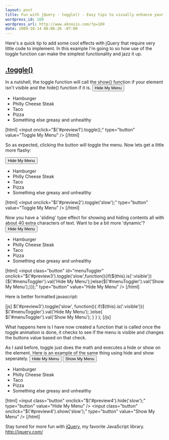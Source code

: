 ```yaml
--- 
layout: post
title: Fun with jQuery - toggle() - Easy tips to visually enhance your website
wordpress_id: 169
wordpress_url: http://www.aknosis.com/?p=169
date: 2009-10-14 00:06:26 -07:00
---
```

Here's a quick tip to add some cool effects with jQuery that require very little code to implement. In this example I'm going to so how use of the toggle function can make the simplest functionality and jazz it up.
<h2><a href="http://docs.jquery.com/Effects/toggle">.toggle()</a></h2>
In a nutshell, the toggle function will call the show() function if your element isn't visible and the hide() function if it is.
<input class="button" onclick="$('#preview1').toggle();" type="button" value="Hide My Menu" />
<ul id="preview1">
	<li>Hamburger</li>
	<li>Philly Cheese Steak</li>
	<li>Taco</li>
	<li>Pizza</li>
	<li>Something else greasy and unhealthy</li>
</ul>
[html]
&lt;input onclick=&quot;$('#preview1').toggle();&quot; type=&quot;button&quot; value=&quot;Toggle My Menu&quot; /&gt;
[/html]


So as expected, clicking the button will toggle the menu. Now lets get a little more flashy:
<!--more-->
<input class="button" onclick="$('#preview2').toggle('slow');" type="button" value="Hide My Menu" />
<ul id="preview2">
	<li>Hamburger</li>
	<li>Philly Cheese Steak</li>
	<li>Taco</li>
	<li>Pizza</li>
	<li>Something else greasy and unhealthy</li>
</ul>
[html]
&lt;input onclick=&quot;$('#preview2').toggle('slow');&quot; type=&quot;button&quot; value=&quot;Toggle My Menu&quot; /&gt;
[/html]


Now you have a 'sliding' type effect for showing and hiding contents all with about 40 extra characters of text.
Want to be a bit more 'dynamic'?
<input id="menuToggler" class="button" onclick="$('#preview3').toggle('slow',function(){if($(this).is(':visible')){$('#menuToggler').val('Hide My Menu');}else{$('#menuToggler').val('Show My Menu');}});" type="button" value="Hide My Menu" />
<ul id="preview3">
	<li>Hamburger</li>
	<li>Philly Cheese Steak</li>
	<li>Taco</li>
	<li>Pizza</li>
	<li>Something else greasy and unhealthy</li>
</ul>
[html]
&lt;input class=&quot;button&quot; id=&quot;menuToggler&quot; onclick=&quot;$('#preview3').toggle('slow',function(){if($(this).is(':visible')){$('#menuToggler').val('Hide My Menu');}else{$('#menuToggler').val('Show My Menu');}});&quot; type=&quot;button&quot; value=&quot;Hide My Menu&quot; /&gt;
[/html]


Here is better formatted javascript:

[js]
$('#preview3').toggle('slow',
	function(){
		if($(this).is(':visible')){
			$('#menuToggler').val('Hide My Menu');
		}else{
			$('#menuToggler').val('Show My Menu');
		}
	}
);
[/js]


What happens here is I have now created a function that is called once the toggle animation is done, it checks to see if the menu is visible and changes the buttons value based on that check.

As I said before, toggle just does the math and executes a hide or show on the element. Here is an example of the same thing using hide and show seperately.
<input class="button" onclick="$('#preview4').hide('slow');" type="button" value="Hide My Menu" />
<input class="button" onclick="$('#preview4').show('slow');" type="button" value="Show My Menu" />
<ul id="preview4">
	<li>Hamburger</li>
	<li>Philly Cheese Steak</li>
	<li>Taco</li>
	<li>Pizza</li>
	<li>Something else greasy and unhealthy</li>
</ul>
[html]
&lt;input class=&quot;button&quot; onclick=&quot;$('#preview4').hide('slow');&quot; type=&quot;button&quot; value=&quot;Hide My Menu&quot; /&gt;
&lt;input class=&quot;button&quot; onclick=&quot;$('#preview4').show('slow');&quot; type=&quot;button&quot; value=&quot;Show My Menu&quot; /&gt;
[/html]

Stay tuned for more fun with <a href="http://www.aknosis.com/tag/jquery/">jQuery</a>, my favorite JavaScript library. <a href="http://jquery.com/">http://jquery.com/</a>
